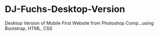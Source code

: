 # DJ-Fuchs-Desktop-Version
Desktop Version of Mobile First Website from Photoshop Comp...using Bootstrap, HTML, CSS
